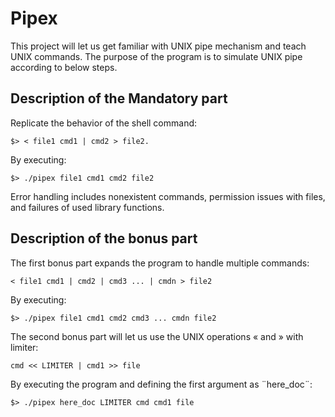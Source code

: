 # Pipex

This project will let us get familiar with UNIX pipe mechanism and teach UNIX commands. The purpose of the program is to simulate UNIX pipe according to below steps. 

## Description of the Mandatory part

Replicate the behavior of the shell command: 

```
$> < file1 cmd1 | cmd2 > file2.
```

By executing:

```
$> ./pipex file1 cmd1 cmd2 file2
```

Error handling includes nonexistent commands, permission issues with files, and failures of used library functions.

## Description of the bonus part

The first bonus part expands the program to handle multiple commands:

```
< file1 cmd1 | cmd2 | cmd3 ... | cmdn > file2
```

By executing:

```
$> ./pipex file1 cmd1 cmd2 cmd3 ... cmdn file2
```

The second bonus part will let us use the UNIX operations « and » with limiter:

```
cmd << LIMITER | cmd1 >> file
```

By executing the program and defining the first argument as ¨here_doc¨:

```
$> ./pipex here_doc LIMITER cmd cmd1 file
```


